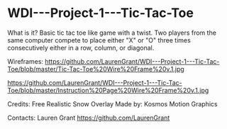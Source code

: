 # WDI---Project-1---Tic-Tac-Toe

What is it?
Basic tic tac toe like game with a twist. Two players from the same computer compete to place either "X" or "O" three times consecutively either in a row, column, or diagonal.

Wireframes:
https://github.com/LaurenGrant/WDI---Project-1---Tic-Tac-Toe/blob/master/Tic-Tac-Toe%20Wire%20Frame%20v.1.jpg

https://github.com/LaurenGrant/WDI---Project-1---Tic-Tac-Toe/blob/master/Instruction%20Page%20Wire%20Frame%20v.1.jpg

Credits:
Free Realistic Snow Overlay Made by: Kosmos Motion Graphics

Contacts:
Lauren Grant
https://github.com/LaurenGrant
